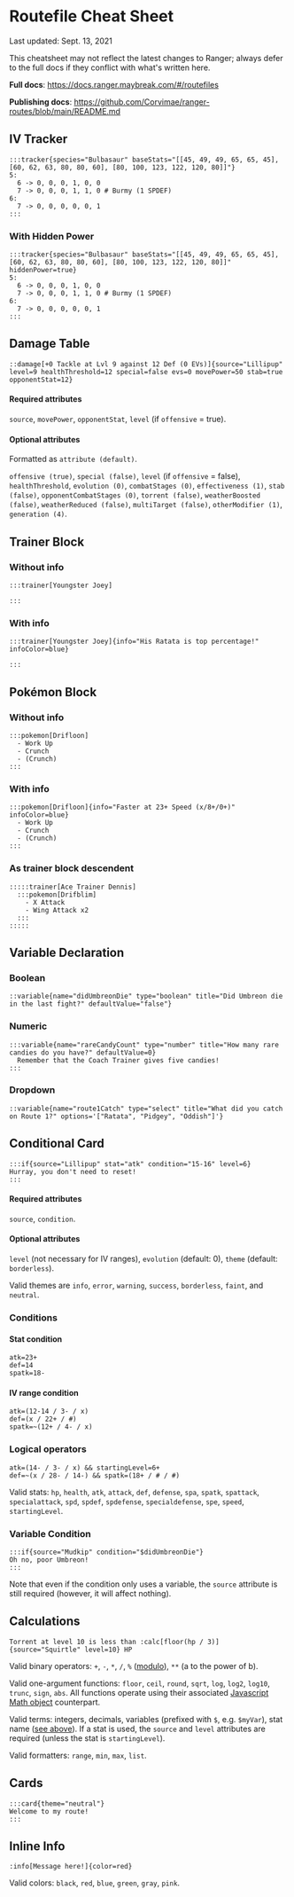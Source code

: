 # Routefile Cheat Sheet

Last updated: Sept. 13, 2021

This cheatsheet may not reflect the latest changes to Ranger; always defer to the full docs if they conflict with what's written here. 

**Full docs**: https://docs.ranger.maybreak.com/#/routefiles

**Publishing docs**: https://github.com/Corvimae/ranger-routes/blob/main/README.md

## IV Tracker

```
:::tracker{species="Bulbasaur" baseStats="[[45, 49, 49, 65, 65, 45], [60, 62, 63, 80, 80, 60], [80, 100, 123, 122, 120, 80]]"}
5: 
  6 -> 0, 0, 0, 1, 0, 0
  7 -> 0, 0, 0, 1, 1, 0 # Burmy (1 SPDEF)
6:
  7 -> 0, 0, 0, 0, 0, 1
:::
```

### With Hidden Power

```
:::tracker{species="Bulbasaur" baseStats="[[45, 49, 49, 65, 65, 45], [60, 62, 63, 80, 80, 60], [80, 100, 123, 122, 120, 80]]" hiddenPower=true}
5: 
  6 -> 0, 0, 0, 1, 0, 0
  7 -> 0, 0, 0, 1, 1, 0 # Burmy (1 SPDEF)
6:
  7 -> 0, 0, 0, 0, 0, 1
:::
```

## Damage Table

```
::damage[+0 Tackle at Lvl 9 against 12 Def (0 EVs)]{source="Lillipup" level=9 healthThreshold=12 special=false evs=0 movePower=50 stab=true opponentStat=12}
```

#### Required attributes

`source`, `movePower`, `opponentStat`, `level` (if `offensive` = true).

#### Optional attributes

Formatted as `attribute (default)`.

`offensive (true)`, `special (false)`, `level` (if `offensive` = false), `healthThreshold`, `evolution (0)`, `combatStages (0)`, `effectiveness (1)`, `stab (false)`, `opponentCombatStages (0)`, `torrent (false)`, `weatherBoosted (false)`, `weatherReduced (false)`, `multiTarget (false)`, `otherModifier (1)`, `generation (4)`.

## Trainer Block

### Without info
```
:::trainer[Youngster Joey]

:::
```

### With info
```
:::trainer[Youngster Joey]{info="His Ratata is top percentage!" infoColor=blue}

:::
```

## Pokémon Block

### Without info
```
:::pokemon[Drifloon]
  - Work Up
  - Crunch
  - (Crunch)
:::
```

### With info
```
:::pokemon[Drifloon]{info="Faster at 23+ Speed (x/8+/0+)" infoColor=blue}
  - Work Up
  - Crunch
  - (Crunch)
:::
```

### As trainer block descendent

```
:::::trainer[Ace Trainer Dennis]
  :::pokemon[Drifblim]
    - X Attack
    - Wing Attack x2
  :::
:::::
```

## Variable Declaration

### Boolean

```
::variable{name="didUmbreonDie" type="boolean" title="Did Umbreon die in the last fight?" defaultValue="false"}
```

### Numeric

```
:::variable{name="rareCandyCount" type="number" title="How many rare candies do you have?" defaultValue=0}
  Remember that the Coach Trainer gives five candies!
:::
```

### Dropdown

```
::variable{name="route1Catch" type="select" title="What did you catch on Route 1?" options='["Ratata", "Pidgey", "Oddish"]'}
```

## Conditional Card

```
:::if{source="Lillipup" stat="atk" condition="15-16" level=6}
Hurray, you don't need to reset!
:::
```

#### Required attributes

`source`, `condition`.

#### Optional attributes

`level` (not necessary for IV ranges), `evolution` (default: 0), `theme` (default: `borderless`).

Valid themes are `info`, `error`, `warning`, `success`, `borderless`, `faint`, and `neutral`.

### Conditions

#### Stat condition
```
atk=23+
def=14
spatk=18-
```

#### IV range condition
```
atk=(12-14 / 3- / x)
def=(x / 22+ / #)
spatk=~(12+ / 4- / x)
```

### Logical operators
```
atk=(14- / 3- / x) && startingLevel=6+
def=~(x / 28- / 14-) && spatk=(18+ / # / #)
```

Valid stats: `hp`, `health`, `atk`, `attack`, `def`, `defense`, `spa`, `spatk`, `spattack`, `specialattack`, `spd`, `spdef`, `spdefense`, `specialdefense`, `spe`, `speed`, `startingLevel`.

### Variable Condition

```
:::if{source="Mudkip" condition="$didUmbreonDie"}
Oh no, poor Umbreon!
:::
```

Note that even if the condition only uses a variable, the `source` attribute is still required (however, it will affect nothing).

## Calculations

```
Torrent at level 10 is less than :calc[floor(hp / 3)]{source="Squirtle" level=10} HP
```

Valid binary operators: `+`, `-`, `*`, `/`, `%` ([modulo](https://en.wikipedia.org/wiki/Modulo_operation)), `**` (a to the power of b).

Valid one-argument functions: `floor`, `ceil`, `round`, `sqrt`, `log`, `log2`, `log10`, `trunc`, `sign`, `abs`. All functions operate using their associated [Javascript Math object](https://developer.mozilla.org/en-US/docs/Web/JavaScript/Reference/Global_Objects/Math) counterpart.

Valid terms: integers, decimals, variables (prefixed with `$`, e.g. `$myVar`), stat name ([see above](#logical-operators)). If a stat is used, the `source` and `level` attributes are required (unless the stat is `startingLevel`).

Valid formatters: `range`, `min`, `max`, `list`.

## Cards
```
:::card{theme="neutral"}
Welcome to my route!
:::
```

## Inline Info
```
:info[Message here!]{color=red}
```

Valid colors: `black`, `red`, `blue`, `green`, `gray`, `pink`.



